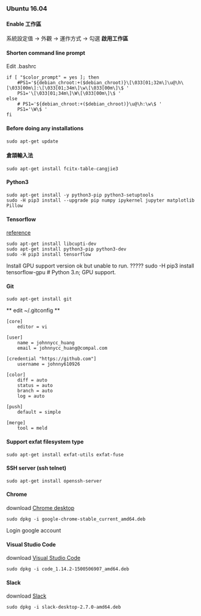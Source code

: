 ### Ubuntu 16.04

#### Enable 工作區
系統設定值 -> 外觀 -> 運作方式 -> 勾選 **啟用工作區**

#### Shorten command line prompt
Edit .bashrc
```
if [ "$color_prompt" = yes ]; then
    #PS1='${debian_chroot:+($debian_chroot)}\[\033[01;32m\]\u@\h\[\033[00m\]:\[\033[01;34m\]\w\[\033[00m\]\$ '
    PS1='\[\033[01;34m\]\W\[\033[00m\]\$ '
else
    # PS1='${debian_chroot:+($debian_chroot)}\u@\h:\w\$ '
    PS1='\W\$ '
fi
```

#### Before doing any installations
```
sudo apt-get update
```

#### 倉頡輸入法
```
sudo apt-get install fcitx-table-cangjie3
```
#### Python3
```
sudo apt-get install -y python3-pip python3-setuptools
sudo -H pip3 install --upgrade pip numpy ipykernel jupyter matplotlib Pillow
```

#### Tensorflow
[reference](https://www.tensorflow.org/install/install_linux)
```
sudo apt-get install libcupti-dev
sudo apt-get install python3-pip python3-dev
sudo -H pip3 install tensorflow
```
Install GPU support version ok but unable to run. ?????
sudo -H pip3 install tensorflow-gpu # Python 3.n; GPU support.

#### Git
```
sudo apt-get install git
```
** edit ~/.gitconfig **
```
[core]
	editor = vi

[user]
	name = johnnycc_huang
	email = johnnycc_huang@compal.com

[credential "https://github.com"]
	username = johnny610926

[color]
	diff = auto
	status = auto
	branch = auto
	log = auto

[push]
	default = simple

[merge]
	tool = meld
```

#### Support exfat filesystem type

```
sudo apt-get install exfat-utils exfat-fuse
```

#### SSH server (ssh telnet)
```
sudo apt-get install openssh-server
```

#### Chrome
download [Chrome desktop](https://www.google.com.tw/chrome/browser/desktop/index.html)
```
sudo dpkg -i google-chrome-stable_current_amd64.deb
```
Login google account

#### Visual Studio Code
download [Visual Studio Code](https://code.visualstudio.com/download)
```
sudo dpkg -i code_1.14.2-1500506907_amd64.deb
```

#### Slack
download [Slack](https://slack.com/downloads/linux)
```
sudo dpkg -i slack-desktop-2.7.0-amd64.deb
```

